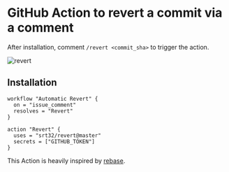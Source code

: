 # GitHub Action to revert a commit via a comment

After installation, comment `/revert <commit_sha>` to trigger the action.

![revert](https://user-images.githubusercontent.com/2181356/52225171-027d0100-2867-11e9-90a5-84073c790f0b.gif)


## Installation

```hcl
workflow "Automatic Revert" {
  on = "issue_comment"
  resolves = "Revert"
}

action "Revert" {
  uses = "srt32/revert@master"
  secrets = ["GITHUB_TOKEN"]
}
```

This Action is heavily inspired by [rebase](https://github.com/cirrus-actions/rebase).
